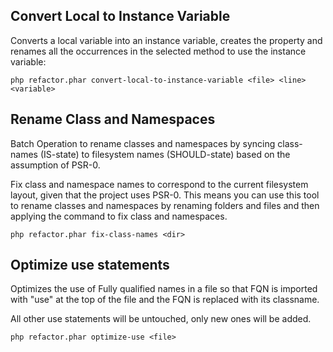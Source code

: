 ## Convert Local to Instance Variable

Converts a local variable into an instance variable, creates the property and renames all the occurrences in the selected method to use the instance variable:

    php refactor.phar convert-local-to-instance-variable <file> <line> <variable>


## Rename Class and Namespaces

Batch Operation to rename classes and namespaces by syncing class-names (IS-state) to filesystem names (SHOULD-state) based on the assumption of PSR-0.

Fix class and namespace names to correspond to the current filesystem layout, given that the project uses PSR-0. This means you can use this tool to rename classes and namespaces by renaming folders and files and then applying the command to fix class and namespaces.

    php refactor.phar fix-class-names <dir>


## Optimize use statements

Optimizes the use of Fully qualified names in a file so that FQN is imported with "use" at the top of the file and the FQN is replaced with its classname.

All other use statements will be untouched, only new ones will be added.

    php refactor.phar optimize-use <file>
